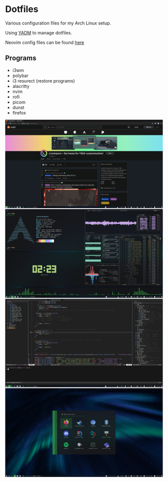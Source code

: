 # Dotfiles

Various configuration files for my Arch Linux setup.

Using [YADM](https://yadm.io/) to manage dotfiles.

Neovim config files can be found [here](https://github.com/member87/nvim)

## Programs
- i3wm
- polybar
- i3 resurect (restore programs)
- alacritty
- nvim
- rofi
- picom
- dunst
- firefox

![firefox setup](https://github.com/member87/dotfiles/blob/main/.config/yadm/media/firefox.png?raw=true)
![firefox setup](https://github.com/member87/dotfiles/blob/main/.config/yadm/media/terminal.png?raw=true)
![firefox setup](https://github.com/member87/dotfiles/blob/main/.config/yadm/media/nvim.png?raw=true)
![firefox setup](https://github.com/member87/dotfiles/blob/main/.config/yadm/media/rofi.png?raw=true)

